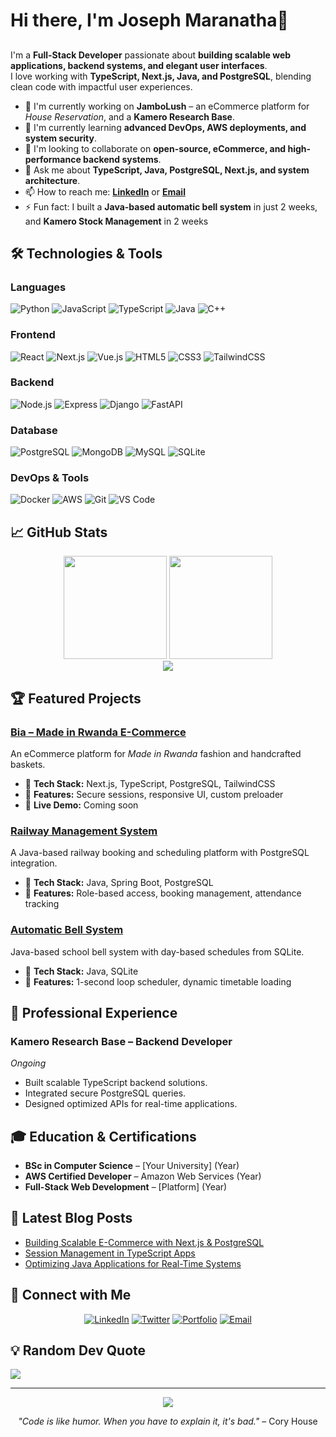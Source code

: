 # Hi there, I'm Joseph Maranatha👋

##

I'm a **Full-Stack Developer** passionate about **building scalable web applications, backend systems, and elegant user interfaces**.  
I love working with **TypeScript, Next.js, Java, and PostgreSQL**, blending clean code with impactful user experiences.

- 🔭 I'm currently working on **JamboLush** – an eCommerce platform for *House Reservation*, and a **Kamero Research Base**.
- 🌱 I'm currently learning **advanced DevOps, AWS deployments, and system security**.
- 👯 I'm looking to collaborate on **open-source, eCommerce, and high-performance backend systems**.
- 💬 Ask me about **TypeScript, Java, PostgreSQL, Next.js, and system architecture**.
- 📫 How to reach me: **[LinkedIn](www.linkedin.com/in/joseph-maranatha)** or **[Email](mailto:codereveur@gmail.com)**
- ⚡ Fun fact: I built a **Java-based automatic bell system** in just 2 weeks, and **Kamero Stock Management** in 2 weeks

## 🛠️ Technologies & Tools

### Languages
![Python](https://img.shields.io/badge/-Python-3776AB?style=flat-square&logo=python&logoColor=white)
![JavaScript](https://img.shields.io/badge/-JavaScript-F7DF1E?style=flat-square&logo=javascript&logoColor=black)
![TypeScript](https://img.shields.io/badge/-TypeScript-3178C6?style=flat-square&logo=typescript&logoColor=white)
![Java](https://img.shields.io/badge/-Java-007396?style=flat-square&logo=java&logoColor=white)
![C++](https://img.shields.io/badge/-C++-00599C?style=flat-square&logo=c%2B%2B&logoColor=white)

### Frontend
![React](https://img.shields.io/badge/-React-61DAFB?style=flat-square&logo=react&logoColor=black)
![Next.js](https://img.shields.io/badge/-Next.js-000000?style=flat-square&logo=next.js&logoColor=white)
![Vue.js](https://img.shields.io/badge/-Vue.js-4FC08D?style=flat-square&logo=vue.js&logoColor=white)
![HTML5](https://img.shields.io/badge/-HTML5-E34F26?style=flat-square&logo=html5&logoColor=white)
![CSS3](https://img.shields.io/badge/-CSS3-1572B6?style=flat-square&logo=css3&logoColor=white)
![TailwindCSS](https://img.shields.io/badge/-TailwindCSS-38B2AC?style=flat-square&logo=tailwind-css&logoColor=white)

### Backend
![Node.js](https://img.shields.io/badge/-Node.js-339933?style=flat-square&logo=node.js&logoColor=white)
![Express](https://img.shields.io/badge/-Express-000000?style=flat-square&logo=express&logoColor=white)
![Django](https://img.shields.io/badge/-Django-092E20?style=flat-square&logo=django&logoColor=white)
![FastAPI](https://img.shields.io/badge/-FastAPI-009688?style=flat-square&logo=fastapi&logoColor=white)

### Database
![PostgreSQL](https://img.shields.io/badge/-PostgreSQL-336791?style=flat-square&logo=postgresql&logoColor=white)
![MongoDB](https://img.shields.io/badge/-MongoDB-47A248?style=flat-square&logo=mongodb&logoColor=white)
![MySQL](https://img.shields.io/badge/-MySQL-4479A1?style=flat-square&logo=mysql&logoColor=white)
![SQLite](https://img.shields.io/badge/-SQLite-003B57?style=flat-square&logo=sqlite&logoColor=white)

### DevOps & Tools
![Docker](https://img.shields.io/badge/-Docker-2496ED?style=flat-square&logo=docker&logoColor=white)
![AWS](https://img.shields.io/badge/-AWS-232F3E?style=flat-square&logo=amazon-aws&logoColor=white)
![Git](https://img.shields.io/badge/-Git-F05032?style=flat-square&logo=git&logoColor=white)
![VS Code](https://img.shields.io/badge/-VS%20Code-007ACC?style=flat-square&logo=visual-studio-code&logoColor=white)

## 📈 GitHub Stats

<div align="center">
  <img src="https://github-readme-stats.vercel.app/api?username=codereveur&show_icons=true&theme=radical&hide_border=true" height="165">
  <img src="https://github-readme-stats.vercel.app/api/top-langs/?username=codereveur&layout=compact&theme=radical&hide_border=true" height="165">
</div>

<div align="center">
  <img src="https://github-readme-streak-stats.herokuapp.com/?user=codereveur&theme=radical&hide_border=true">
</div>

## 🏆 Featured Projects

### [Bia – Made in Rwanda E-Commerce](https://github.com/codereveur/bia)
An eCommerce platform for *Made in Rwanda* fashion and handcrafted baskets.
- 🔧 **Tech Stack:** Next.js, TypeScript, PostgreSQL, TailwindCSS
- 🌟 **Features:** Secure sessions, responsive UI, custom preloader
- 🔗 **Live Demo:** Coming soon

### [Railway Management System](https://github.com/codereveur/railway-system)
A Java-based railway booking and scheduling platform with PostgreSQL integration.
- 🔧 **Tech Stack:** Java, Spring Boot, PostgreSQL
- 🌟 **Features:** Role-based access, booking management, attendance tracking

### [Automatic Bell System](https://github.com/codereveur/bell-system)
Java-based school bell system with day-based schedules from SQLite.
- 🔧 **Tech Stack:** Java, SQLite
- 🌟 **Features:** 1-second loop scheduler, dynamic timetable loading

## 💼 Professional Experience

### Kamero Research Base – Backend Developer
*Ongoing*
- Built scalable TypeScript backend solutions.
- Integrated secure PostgreSQL queries.
- Designed optimized APIs for real-time applications.

## 🎓 Education & Certifications
- **BSc in Computer Science** – [Your University] (Year)
- **AWS Certified Developer** – Amazon Web Services (Year)
- **Full-Stack Web Development** – [Platform] (Year)

## 📝 Latest Blog Posts
<!-- BLOG-POST-LIST:START -->
- [Building Scalable E-Commerce with Next.js & PostgreSQL](#)
- [Session Management in TypeScript Apps](#)
- [Optimizing Java Applications for Real-Time Systems](#)
<!-- BLOG-POST-LIST:END -->

## 🤝 Connect with Me
<div align="center">
  
[![LinkedIn](https://img.shields.io/badge/-LinkedIn-0077B5?style=for-the-badge&logo=linkedin&logoColor=white)](https://linkedin.com/in/yourprofile)
[![Twitter](https://img.shields.io/badge/-Twitter-1DA1F2?style=for-the-badge&logo=twitter&logoColor=white)](https://twitter.com/yourhandle)
[![Portfolio](https://img.shields.io/badge/-Portfolio-000000?style=for-the-badge&logo=react&logoColor=white)](https://yourportfolio.com)
[![Email](https://img.shields.io/badge/-Email-D14836?style=for-the-badge&logo=gmail&logoColor=white)](mailto:your.email@example.com)

</div>

## 💡 Random Dev Quote
![](https://quotes-github-readme.vercel.app/api?type=horizontal&theme=radical)

---

<div align="center">
  <img src="https://komarev.com/ghpvc/?username=codereveur&color=blueviolet&style=flat-square&label=Profile+Views" />
</div>

<div align="center">
  
*"Code is like humor. When you have to explain it, it's bad."* – Cory House

</div>
